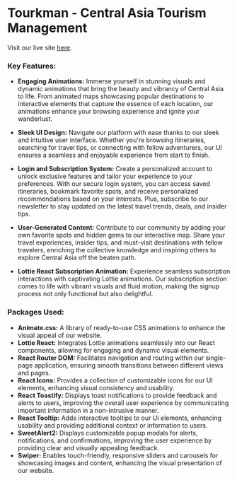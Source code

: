 # Tourkman - Central Asia Tourism Management

Visit our live site [here](https://tourism-management-ba713.web.app/).

### Key Features:

- **Engaging Animations:** Immerse yourself in stunning visuals and dynamic animations that bring the beauty and vibrancy of Central Asia to life. From animated maps showcasing popular destinations to interactive elements that capture the essence of each location, our animations enhance your browsing experience and ignite your wanderlust.

- **Sleek UI Design:** Navigate our platform with ease thanks to our sleek and intuitive user interface. Whether you're browsing itineraries, searching for travel tips, or connecting with fellow adventurers, our UI ensures a seamless and enjoyable experience from start to finish.

- **Login and Subscription System:** Create a personalized account to unlock exclusive features and tailor your experience to your preferences. With our secure login system, you can access saved itineraries, bookmark favorite spots, and receive personalized recommendations based on your interests. Plus, subscribe to our newsletter to stay updated on the latest travel trends, deals, and insider tips.

- **User-Generated Content:** Contribute to our community by adding your own favorite spots and hidden gems to our interactive map. Share your travel experiences, insider tips, and must-visit destinations with fellow travelers, enriching the collective knowledge and inspiring others to explore Central Asia off the beaten path.

- **Lottie React Subscription Animation:** Experience seamless subscription interactions with captivating Lottie animations. Our subscription section comes to life with vibrant visuals and fluid motion, making the signup process not only functional but also delightful.

### Packages Used:

- **Animate.css:** A library of ready-to-use CSS animations to enhance the visual appeal of our website.
- **Lottie React:** Integrates Lottie animations seamlessly into our React components, allowing for engaging and dynamic visual elements.
- **React Router DOM:** Facilitates navigation and routing within our single-page application, ensuring smooth transitions between different views and pages.
- **React Icons:** Provides a collection of customizable icons for our UI elements, enhancing visual consistency and usability.
- **React Toastify:** Displays toast notifications to provide feedback and alerts to users, improving the overall user experience by communicating important information in a non-intrusive manner.
- **React Tooltip:** Adds interactive tooltips to our UI elements, enhancing usability and providing additional context or information to users.
- **SweetAlert2:** Displays customizable popup modals for alerts, notifications, and confirmations, improving the user experience by providing clear and visually appealing feedback.
- **Swiper:** Enables touch-friendly, responsive sliders and carousels for showcasing images and content, enhancing the visual presentation of our website.
